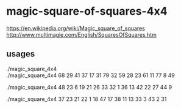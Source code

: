 # magic-square-of-squares-4x4

https://en.wikipedia.org/wiki/Magic_square_of_squares \
http://www.multimagie.com/English/SquaresOfSquares.htm

## usages

./magic_square_4x4\
./magic_square_4x4 68 29 41 37 17 31 79 32 59 28 23 61 11 77  8 49

./magic_square_4x4 48 23  6 19 21 26 33 32  1 36 13 42 22 27 44  9

./magic_square_4x4 37 23 21 22  1 18 47 17 38 11 13 33  3 43  2 31
